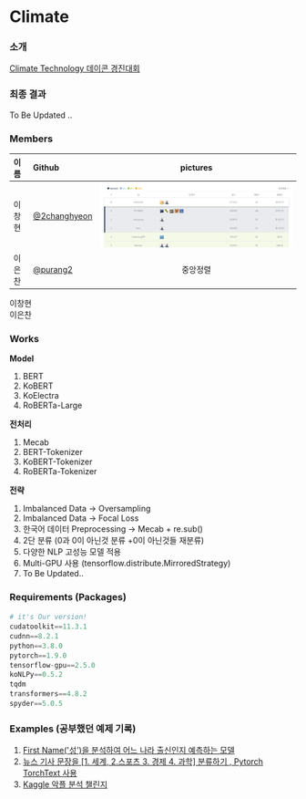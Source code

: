 # Climate  



### 소개 

[Climate Technology 데이콘 경진대회](https://www.notion.so/sangtaeahn/fa65fed2d3994a1c9cb4b7596838790d#cccd2125f49748e5adcb82cc75b8d198)


### 최종 결과 

To Be Updated .. 


### Members 

|이름|Github|pictures|
|:---|:---|:---:|
|이창현|[@2changhyeon](https://github.com/2changhyeon)|<img src="dacon_3.png">|
|이은찬|[@purang2](https://github.com/purang2)|중앙정렬|

이창현  
이은찬  


### Works 

**Model**   
1. BERT     
2. KoBERT  
3. KoElectra  
4. RoBERTa-Large  


**전처리**   
1. Mecab 
2. BERT-Tokenizer
3. KoBERT-Tokenizer
4. RoBERTa-Tokenizer 


**전략**
1. Imbalanced Data → Oversampling  
2. Imbalanced Data → Focal Loss  
3. 한국어 데이터 Preprocessing → Mecab + re.sub()  
4. 2단 분류 (0과 0이 아닌것 분류 +0이 아닌것들 재분류) 
5. 다양한 NLP 고성능 모델 적용  
6. Multi-GPU 사용 (tensorflow.distribute.MirroredStrategy)  
7. To Be Updated..





### Requirements (Packages)

```python
# it's Our version!  
cudatoolkit==11.3.1  
cudnn==8.2.1
python==3.8.0
pytorch==1.9.0 
tensorflow-gpu==2.5.0
koNLPy==0.5.2
tqdm
transformers==4.8.2
spyder==5.0.5  
```













### Examples (공부했던 예제 기록) 

1. [First Name('성')을 분석하여 어느 나라 출신인지 예측하는 모델](https://tutorials.pytorch.kr/intermediate/char_rnn_classification_tutorial.html)  
2. [뉴스 기사 문장을 [1. 세계, 2.스포츠 3. 경제 4. 과학] 분류하기 , Pytorch TorchText 사용](https://tutorials.pytorch.kr/beginner/text_sentiment_ngrams_tutorial.html)  
3. [Kaggle 악플 분석 챌린지](https://www.kaggle.com/c/jigsaw-toxic-comment-classification-challenge/code)  




